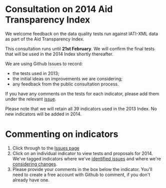 Consultation on 2014 Aid Transparency Index
===========================================

We welcome feedback on the data quality tests run against IATI-XML data as part of the Aid Transparency Index.

This consultation runs until **21st February**. We will confirm the final tests that will be used in the 2014 Index shortly thereafter.

We are using Github Issues to record:
* the tests used in 2013;
* the initial ideas on improvements we are considering;
* any feedback from the public consultation process.

If you have any comments on the tests for each indicator, please add them under the relevant [issue](https://github.com/pwyf/index-data-quality-tests/issues).

Please note that we will retain all 39 indicators used in the 2013 Index. No new indicators will be added in 2014.

Commenting on indicators
========================
1. Click through to the [Issues page](https://github.com/pwyf/index-data-quality-tests/issues)
2. Click on an individual indicator to view tests and proposals for 2014. We've tagged indicators where we've [identified issues](https://github.com/pwyf/index-data-quality-tests/issues?labels=Issues+identified&page=1&state=open) and where we're [considering changes](https://github.com/pwyf/index-data-quality-tests/issues?labels=Considering+changes&page=1&state=open).
3. Please provide your comments in the box below the indicator. You'll need to create a free account with Github to comment, if you don't already have one.
